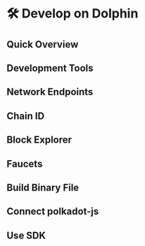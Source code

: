 # 🛠 Develop on Dolphin

## Quick Overview

## Development Tools

## Network Endpoints

## Chain ID

## Block Explorer

## Faucets

## Build Binary File

## Connect polkadot-js

## Use SDK
